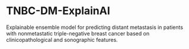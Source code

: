 # TNBC-DM-ExplainAI
Explainable ensemble model for predicting distant metastasis in patients with nonmetastatic triple-negative breast cancer based on clinicopathological and sonographic features.
